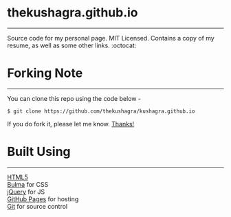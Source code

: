 # thekushagra.github.io

---

Source code for my personal page. MIT Licensed. Contains a copy of my resume, as well as some other links. :octocat:

# Forking Note

---

You can clone this repo using the code below -

```
$ git clone https://github.com/thekushagra/kushagra.github.io
```

If you do fork it, please let me know. [Thanks!](https://i.pinimg.com/originals/96/9c/3a/969c3a7d11ac4a0d6a5b73d90928603e.gif)

# Built Using

---

[HTML5](https://developers.google.com/web/)  
[Bulma](https://bulma.io/) for CSS  
[jQuery](https://jquery.com/) for JS  
[GitHub Pages](https://pages.github.com/) for hosting  
[Git](https://git-scm.com/) for source control
